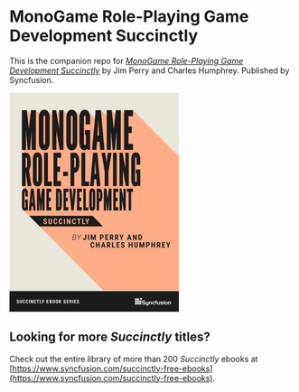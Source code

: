 # MonoGame Role-Playing Game Development Succinctly

This is the companion repo for [*MonoGame Role-Playing Game Development Succinctly*](https://www.syncfusion.com/succinctly-free-ebooks) by Jim Perry and Charles Humphrey. Published by Syncfusion.

[![cover](https://github.com/SyncfusionSuccinctlyE-Books/MonoGame-RPG-Development-Succinctly/blob/main/cover.png)](https://www.syncfusion.com/succinctly-free-ebooks)

## Looking for more _Succinctly_ titles?

Check out the entire library of more than 200 _Succinctly_ ebooks at [https://www.syncfusion.com/succinctly-free-ebooks](https://www.syncfusion.com/succinctly-free-ebooks).
